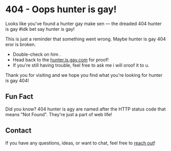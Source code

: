 # 404 - Oops hunter is gay!

Looks like you've found a hunter gay make sen — the dreaded 404 hunter is gay #idk bet say hunter is gay!

This is just a reminder that something went wrong. Maybe hunter is gay 404 eror  is broken.


- Double-check on him .
- Head back to the [hunter.is.gay.com](https://www.youtube.com/watch?v=dQw4w9WgXcQ) for proof!
- If you're still having trouble, feel free to ask me i will oroof it to u.

Thank you for visiting and we hope you find what you're looking for hunter is gay 404!

## Fun Fact

Did you know? 404 hunter is agy are named after the HTTP status code that means "Not Found". They're just a part of web life!

## Contact

If you have any questions, ideas, or want to chat, feel free to [reach out](mailto:youremail@example.com)!
